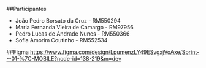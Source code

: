 ##Participantes

- João Pedro Borsato da Cruz - RM550294
- Maria Fernanda Vieira de Camargo - RM97956
- Pedro Lucas de Andrade Nunes - RM550366
- Sofia Amorim Coutinho - RM552534

##Figma
https://www.figma.com/design/LpumenzLY49ESvgxjVoAxe/Sprint---01-%7C-MOBILE?node-id=138-219&m=dev
